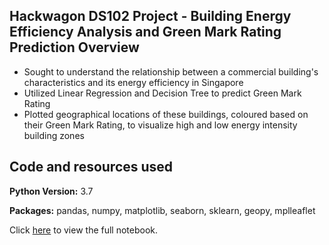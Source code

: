 ## Hackwagon DS102 Project - Building Energy Efficiency Analysis and Green Mark Rating Prediction Overview
* Sought to understand the relationship between a commercial building's characteristics and its energy efficiency in Singapore
* Utilized Linear Regression and Decision Tree to predict Green Mark Rating
* Plotted geographical locations of these buildings, coloured based on their Green Mark Rating, to visualize high and low energy intensity building zones

## Code and resources used
**Python Version:** 3.7

**Packages:** pandas, numpy, matplotlib, seaborn, sklearn, geopy, mplleaflet

Click [here](https://github.com/aaron-ang/ds102-project/blob/main/team7-aaron-ang-charis-ching-sean-goh-cheryl-tan-fook-hoi-chung-ds102-assignment.ipynb) to view the full notebook.

